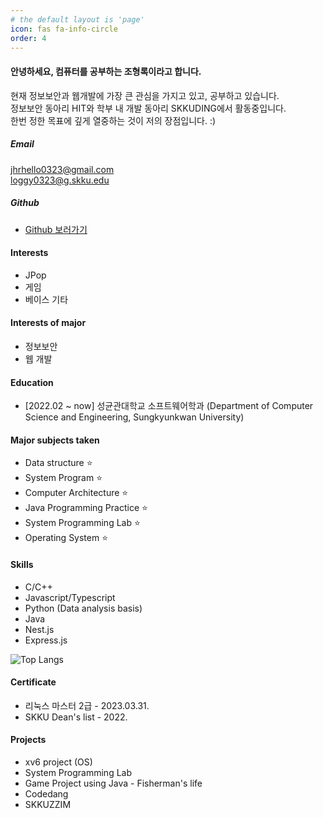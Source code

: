 ```yaml
---
# the default layout is 'page'
icon: fas fa-info-circle
order: 4
---
```


<!-- > Add Markdown syntax content to file `_tabs/about.md`{: .filepath } and it will show up on this page.
{: .prompt-tip } -->

#### 안녕하세요, 컴퓨터를 공부하는 조형록이라고 합니다.

현재 정보보안과 웹개발에 가장 큰 관심을 가지고 있고, 공부하고 있습니다. <br>
정보보안 동아리 HIT와 학부 내 개발 동아리 SKKUDING에서 활동중입니다. <br>
한번 정한 목표에 깊게 열중하는 것이 저의 장점입니다. :) <br>

##### Email
jhrhello0323@gmail.com <br>
loggy0323@g.skku.edu <br>

##### Github
 * [Github 보러가기](https://github.com/Hyeongrok1 "Hyeongrok1의 깃허브")

#### Interests
* JPop
* 게임
* 베이스 기타

#### Interests of major
* 정보보안
* 웹 개발

#### Education
* [2022.02 ~ now] 성균관대학교 소프트웨어학과 (Department of Computer Science and Engineering, Sungkyunkwan University)

#### Major subjects taken

* Data structure :star:
* System Program :star:
* Computer Architecture :star:
* Java Programming Practice :star:
* System Programming Lab :star:
* Operating System :star:

#### Skills
* C/C++
* Javascript/Typescript
* Python (Data analysis basis)
* Java
* Nest.js
* Express.js 

![Top Langs](https://github-readme-stats.vercel.app/api/top-langs/?username=Hyeongrok1&layout=compact&theme=Demo)

#### Certificate
* 리눅스 마스터 2급 - 2023.03.31.
* SKKU Dean's list - 2022.


#### Projects
* xv6 project (OS)
* System Programming Lab
* Game Project using Java - Fisherman's life 
* Codedang
* SKKUZZIM

